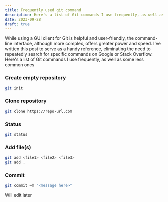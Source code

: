 ```yaml
---
title: Frequently used git command
description: Here's a list of Git commands I use frequently, as well as some less common ones
date: 2023-09-28
draft: true
---
```

While using a GUI client for Git is helpful and user-friendly, the command-line interface, although more complex, offers greater power and speed. I've written this post to serve as a handy reference, eliminating the need to repeatedly search for specific commands on Google or Stack Overflow. 
Here's a list of Git commands I use frequently, as well as some less common ones

### Create empty repository
```bash
git init 
```

### Clone repository
```bash
git clone https://repo-url.com 
```

### Status
```bash
git status
```

### Add file(s)
```bash
git add <file1> <file2> <file3>
git add .  
```

### Commit 
```bash
git commit –m "<message here>"
```

Will edit later